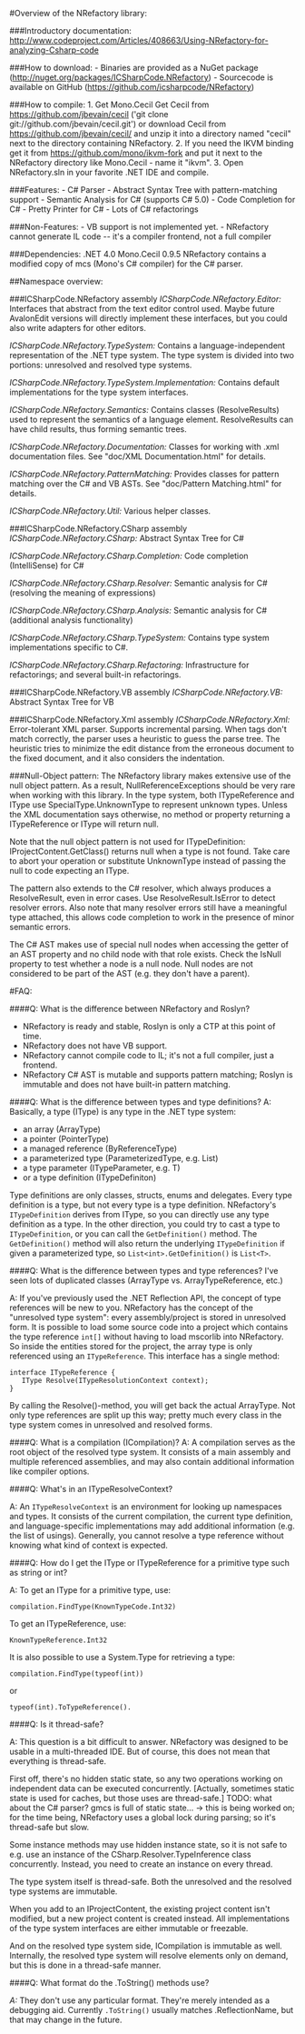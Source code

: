 #Overview of the NRefactory library:

###Introductory documentation:
	 http://www.codeproject.com/Articles/408663/Using-NRefactory-for-analyzing-Csharp-code

###How to download:
	- Binaries are provided as a NuGet package (http://nuget.org/packages/ICSharpCode.NRefactory)
	- Sourcecode is available on GitHub (https://github.com/icsharpcode/NRefactory)

###How to compile:
	1. Get Mono.Cecil
		Get Cecil from https://github.com/jbevain/cecil ('git clone git://github.com/jbevain/cecil.git')
		or download Cecil from https://github.com/jbevain/cecil/ and unzip it into a directory named "cecil"
		next to the directory containing NRefactory.
	2. If you need the IKVM binding get it from https://github.com/mono/ikvm-fork and put it next to the NRefactory directory
		like Mono.Cecil - name it "ikvm".
	3. Open NRefactory.sln in your favorite .NET IDE and compile.

###Features:
	- C# Parser
	- Abstract Syntax Tree with pattern-matching support
	- Semantic Analysis for C# (supports C# 5.0)
	- Code Completion for C#
	- Pretty Printer for C#
	- Lots of C# refactorings
	
###Non-Features:
	- VB support is not implemented yet.
	- NRefactory cannot generate IL code -- it's a compiler frontend, not a full compiler

###Dependencies:
	.NET 4.0
	Mono.Cecil 0.9.5
	NRefactory contains a modified copy of mcs (Mono's C# compiler) for the C# parser.


##Namespace overview:


###ICSharpCode.NRefactory assembly
*ICSharpCode.NRefactory.Editor:*
Interfaces that abstract from the text editor control used.
Maybe future AvalonEdit versions will directly implement these interfaces, but you could also write adapters for other editors.

*ICSharpCode.NRefactory.TypeSystem:*
Contains a language-independent representation of the .NET type system.
The type system is divided into two portions: unresolved and resolved type systems.

*ICSharpCode.NRefactory.TypeSystem.Implementation:*
Contains default implementations for the type system interfaces.

*ICSharpCode.NRefactory.Semantics:*
Contains classes (ResolveResults) used to represent the semantics of a language element.
ResolveResults can have child results, thus forming semantic trees.

*ICSharpCode.NRefactory.Documentation:*
Classes for working with .xml documentation files.
See "doc/XML Documentation.html" for details.

*ICSharpCode.NRefactory.PatternMatching:*
Provides classes for pattern matching over the C# and VB ASTs.
See "doc/Pattern Matching.html" for details.

*ICSharpCode.NRefactory.Util:*
Various helper classes.


###ICSharpCode.NRefactory.CSharp assembly
*ICSharpCode.NRefactory.CSharp:*
Abstract Syntax Tree for C#

*ICSharpCode.NRefactory.CSharp.Completion:*
Code completion (IntelliSense) for C#

*ICSharpCode.NRefactory.CSharp.Resolver:*
Semantic analysis for C# (resolving the meaning of expressions)

*ICSharpCode.NRefactory.CSharp.Analysis:*
Semantic analysis for C# (additional analysis functionality)

*ICSharpCode.NRefactory.CSharp.TypeSystem:*
Contains type system implementations specific to C#.

*ICSharpCode.NRefactory.CSharp.Refactoring:*
Infrastructure for refactorings; and several built-in refactorings.

###ICSharpCode.NRefactory.VB assembly
*ICSharpCode.NRefactory.VB:*
Abstract Syntax Tree for VB

###ICSharpCode.NRefactory.Xml assembly
*ICSharpCode.NRefactory.Xml:*
Error-tolerant XML parser. Supports incremental parsing.
When tags don't match correctly, the parser uses a heuristic to guess the parse tree.
The heuristic tries to minimize the edit distance from the erroneous document to
the fixed document, and it also considers the indentation.

###Null-Object pattern:
The NRefactory library makes extensive use of the null object pattern.
As a result, NullReferenceExceptions should be very rare when working with this library.
In the type system, both ITypeReference and IType use SpecialType.UnknownType to represent
unknown types.
Unless the XML documentation says otherwise, no method or property returning a ITypeReference
or IType will return null.

Note that the null object pattern is not used for ITypeDefinition:
IProjectContent.GetClass() returns null when a type is not found. Take care to abort your
operation or substitute UnknownType instead of passing the null to code expecting an IType.

The pattern also extends to the C# resolver, which always produces a ResolveResult, even in
error cases. Use ResolveResult.IsError to detect resolver errors.
Also note that many resolver errors still have a meaningful type attached, this allows code
completion to work in the presence of minor semantic errors.

The C# AST makes use of special null nodes when accessing the getter of an AST property and no
child node with that role exists. Check the IsNull property to test whether a node is a null node.
Null nodes are not considered to be part of the AST (e.g. they don't have a parent).

#FAQ:

####Q:  What is the difference between NRefactory and Roslyn?
- NRefactory is ready and stable, Roslyn is only a CTP at this point of time.
- NRefactory does not have VB support.
- NRefactory cannot compile code to IL; it's not a full compiler, just a frontend.
- NRefactory C# AST is mutable and supports pattern matching; Roslyn is immutable and does not have built-in pattern matching.

####Q: What is the difference between types and type definitions?
A: Basically, a type (IType) is any type in the .NET type system:
- an array (ArrayType)
- a pointer (PointerType)
- a managed reference (ByReferenceType)
- a parameterized type (ParameterizedType, e.g. List<int>)
- a type parameter (ITypeParameter, e.g. T)
- or a type definition (ITypeDefiniton)
	
Type definitions are only classes, structs, enums and delegates.
Every type definition is a type, but not every type is a type definition.
NRefactory's `ITypeDefinition` derives from IType, so you can directly use any type definition as a type.
In the other direction, you could try to cast a type to `ITypeDefinition`, or you can call the `GetDefinition()` method. 
The `GetDefinition()` method will also return the underlying `ITypeDefinition` if given a parameterized type, 
so `List<int>.GetDefinition()` is `List<T>`.

####Q:	What is the difference between types and type references?
I've seen lots of duplicated classes (ArrayType vs. ArrayTypeReference, etc.)
	
A: If you've previously used the .NET Reflection API, the concept of type references will be new to you.
NRefactory has the concept of the "unresolved type system": every assembly/project is stored in unresolved form.
It is possible to load some source code into a project which contains the type reference `int[]` without having to load mscorlib into NRefactory.
So inside the entities stored for the project, the array type is only referenced using an `ITypeReference`.
This interface has a single method:

    interface ITypeReference {
       IType Resolve(ITypeResolutionContext context);
    }

By calling the Resolve()-method, you will get back the actual ArrayType.
Not only type references are split up this way; pretty much every class in the type system
comes in unresolved and resolved forms.


####Q:  What is a compilation (ICompilation)?
A: A compilation serves as the root object of the resolved type system.
It consists of a main assembly and multiple referenced assemblies,
and may also contain additional information like compiler options.


####Q: What's in an ITypeResolveContext?

A:  An `ITypeResolveContext` is an environment for looking up namespaces and types.
It consists of the current compilation, the current type definition,
and language-specific implementations may add additional information (e.g. the list of usings).
Generally, you cannot resolve a type reference without knowing what kind of context is expected.

####Q: How do I get the IType or ITypeReference for a primitive type such as string or int?
	
A: To get an IType for a primitive type, use:
	
	compilation.FindType(KnownTypeCode.Int32)

To get an ITypeReference, use:
	
	KnownTypeReference.Int32

It is also possible to use a System.Type for retrieving a type:
	
	compilation.FindType(typeof(int))
or

	typeof(int).ToTypeReference().

####Q:	Is it thread-safe?

A:	This question is a bit difficult to answer.
NRefactory was designed to be usable in a multi-threaded IDE.
But of course, this does not mean that everything is thread-safe.

First off, there's no hidden static state, so any two operations working on independent data
can be executed concurrently.
[Actually, sometimes static state is used for caches, but those uses are thread-safe.]
TODO: what about the C# parser? gmcs is full of static state...
-> this is being worked on; for the time being, NRefactory uses a global lock during parsing;
so it's thread-safe but slow.

Some instance methods may use hidden instance state, so it is not safe to e.g. use an instance
of the CSharp.Resolver.TypeInference class concurrently.
Instead, you need to create an instance on every thread.

The type system itself is thread-safe. Both the unresolved and the resolved type systems are
immutable.

When you add to an IProjectContent, the existing project content isn't modified,
but a new project content is created instead. All implementations of the type system interfaces
are either immutable or freezable.

And on the resolved type system side, ICompilation is immutable as well.
Internally, the resolved type system will resolve elements only on demand, but this is done
in a thread-safe manner.


####Q:	What format do the .ToString() methods use?

*A:* They don't use any particular format. They're merely intended as a debugging aid.
Currently `.ToString()` usually matches .ReflectionName, but that may change in the future.

